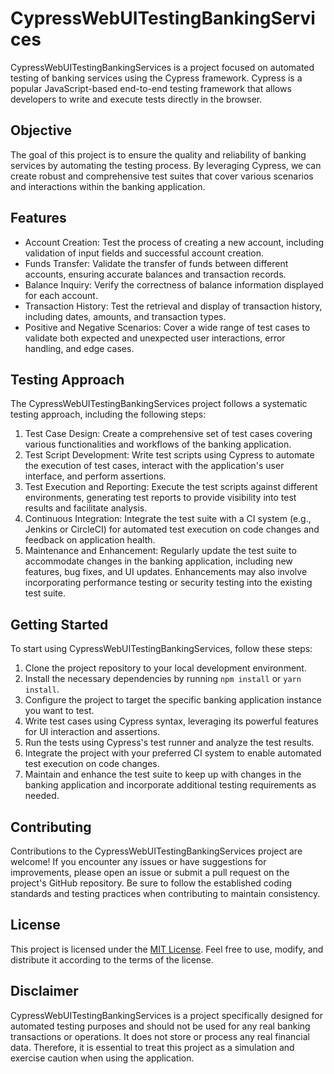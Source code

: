 # CypressWebUITestingBankingServices

CypressWebUITestingBankingServices is a project focused on automated testing of banking services using the Cypress framework. Cypress is a popular JavaScript-based end-to-end testing framework that allows developers to write and execute tests directly in the browser.

## Objective

The goal of this project is to ensure the quality and reliability of banking services by automating the testing process. By leveraging Cypress, we can create robust and comprehensive test suites that cover various scenarios and interactions within the banking application.

## Features

- Account Creation: Test the process of creating a new account, including validation of input fields and successful account creation.
- Funds Transfer: Validate the transfer of funds between different accounts, ensuring accurate balances and transaction records.
- Balance Inquiry: Verify the correctness of balance information displayed for each account.
- Transaction History: Test the retrieval and display of transaction history, including dates, amounts, and transaction types.
- Positive and Negative Scenarios: Cover a wide range of test cases to validate both expected and unexpected user interactions, error handling, and edge cases.

## Testing Approach

The CypressWebUITestingBankingServices project follows a systematic testing approach, including the following steps:

1. Test Case Design: Create a comprehensive set of test cases covering various functionalities and workflows of the banking application.
2. Test Script Development: Write test scripts using Cypress to automate the execution of test cases, interact with the application's user interface, and perform assertions.
3. Test Execution and Reporting: Execute the test scripts against different environments, generating test reports to provide visibility into test results and facilitate analysis.
4. Continuous Integration: Integrate the test suite with a CI system (e.g., Jenkins or CircleCI) for automated test execution on code changes and feedback on application health.
5. Maintenance and Enhancement: Regularly update the test suite to accommodate changes in the banking application, including new features, bug fixes, and UI updates. Enhancements may also involve incorporating performance testing or security testing into the existing test suite.

## Getting Started

To start using CypressWebUITestingBankingServices, follow these steps:

1. Clone the project repository to your local development environment.
2. Install the necessary dependencies by running `npm install` or `yarn install`.
3. Configure the project to target the specific banking application instance you want to test.
4. Write test cases using Cypress syntax, leveraging its powerful features for UI interaction and assertions.
5. Run the tests using Cypress's test runner and analyze the test results.
6. Integrate the project with your preferred CI system to enable automated test execution on code changes.
7. Maintain and enhance the test suite to keep up with changes in the banking application and incorporate additional testing requirements as needed.

## Contributing

Contributions to the CypressWebUITestingBankingServices project are welcome! If you encounter any issues or have suggestions for improvements, please open an issue or submit a pull request on the project's GitHub repository. Be sure to follow the established coding standards and testing practices when contributing to maintain consistency.

## License

This project is licensed under the [MIT License](https://opensource.org/licenses/MIT). Feel free to use, modify, and distribute it according to the terms of the license.

## Disclaimer

CypressWebUITestingBankingServices is a project specifically designed for automated testing purposes and should not be used for any real banking transactions or operations. It does not store or process any real financial data. Therefore, it is essential to treat this project as a simulation and exercise caution when using the application.
